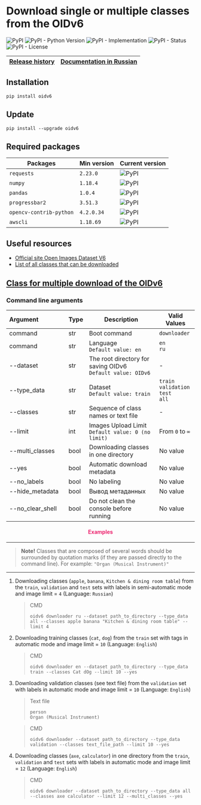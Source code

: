 # Download single or multiple classes from the OIDv6

![PyPI](https://img.shields.io/pypi/v/oidv6)
![PyPI - Python Version](https://img.shields.io/pypi/pyversions/oidv6)
![PyPI - Implementation](https://img.shields.io/pypi/implementation/oidv6)
![PyPI - Status](https://img.shields.io/pypi/status/oidv6)
![PyPI - License](https://img.shields.io/pypi/l/oidv6)

| [Release history](https://github.com/DmitryRyumin/OIDv6/blob/master/NOTES.md) | [Documentation in Russian](https://github.com/DmitryRyumin/OIDv6/blob/master/README_RU.md) |
| --- | --- |

## Installation

```shell script
pip install oidv6
```

## Update

```shell script
pip install --upgrade oidv6
```

## Required packages

| Packages | Min version | Current version |
| -------- | ----------- | --------------- |
`requests` | `2.23.0` | ![PyPI](https://img.shields.io/pypi/v/requests) |
`numpy` | `1.18.4` | ![PyPI](https://img.shields.io/pypi/v/numpy) |
`pandas` | `1.0.4` | ![PyPI](https://img.shields.io/pypi/v/pandas) |
`progressbar2` | `3.51.3` | ![PyPI](https://img.shields.io/pypi/v/progressbar2) |
`opencv-contrib-python` | `4.2.0.34` | ![PyPI](https://img.shields.io/pypi/v/opencv-contrib-python) |
`awscli` | `1.18.69` | ![PyPI](https://img.shields.io/pypi/v/awscli) |

## Useful resources

- [Official site Open Images Dataset V6](https://storage.googleapis.com/openimages/web/index.html)
- [List of all classes that can be downloaded](https://github.com/DmitryRyumin/OIDv6/blob/master/oidv6/classes.txt)

## [Class for multiple download of the OIDv6](https://github.com/DmitryRyumin/OIDv6/blob/master/oidv6/OIDv6.py)

### Command line arguments

| Argument&nbsp;&nbsp;&nbsp;&nbsp;&nbsp;&nbsp;&nbsp;&nbsp;&nbsp;&nbsp;&nbsp;&nbsp;&nbsp;&nbsp;&nbsp; | Type | Description | Valid Values |
| -------------------------- | ---  | -------- | ------------------- |
| command | str | Boot command | `downloader` |
| command | str | Language<br>`Default value: en` | `en`<br>`ru` |
| --dataset | str | The root directory for saving OIDv6<br>`Default value: OIDv6` | - |
| --type_data | str | Dataset<br>`Default value: train` | `train`<br>`validation`<br>`test`<br>`all` |
| --classes | str | Sequence of class names or text file | - |
| --limit | int | Images Upload Limit<br>`Default value: 0 (no limit)` | From `0` to `∞` |
| --multi_classes | bool | Downloading classes in one directory | No value |
| --yes | bool | Automatic download metadata | No value |
| --no_labels | bool | No labeling | No value |
| --hide_metadata | bool | Вывод метаданных | No value |
| --no_clear_shell | bool | Do not clean the console before running | No value |

<h4 align="center"><span style="color:#EC256F;">Examples</span></h4>

---

>  **Note!** Classes that are composed of several words should be surrounded by quotation marks (if they are passed directly to the command line). For example: `"Organ (Musical Instrument)"`

---

1. Downloading classes (`apple`, `banana`, `Kitchen & dining room table`) from the `train`, `validation` and `test` sets with labels in semi-automatic mode and image limit = `4` (Language: `Russian`)

    > CMD
    >
    > ```shell script
    > oidv6 downloader ru --dataset path_to_directory --type_data all --classes apple banana "Kitchen & dining room table" --limit 4
    > ```

2. Downloading training classes (`cat`, `dog`) from the `train` set with tags in automatic mode and image limit = `10` (Language: `English`)

    > CMD
    >
    > ```shell script
    > oidv6 downloader en --dataset path_to_directory --type_data train --classes Cat dOg --limit 10 --yes
    > ```

3. Downloading validation classes (see text file) from the `validation` set with labels in automatic mode and image limit = `10` (Language: `English`)

    > Text file
    >
    > ```text
    > person
    > Organ (Musical Instrument)
    > ```

    > CMD
    >
    > ```shell script
    > oidv6 downloader --dataset path_to_directory --type_data validation --classes text_file_path --limit 10 --yes
    > ```

4. Downloading classes (`axe`, `calculator`) in one directory from the `train`, `validation` and `test` sets with labels in automatic mode and image limit = `12` (Language: `English`)

    > CMD
    >
    > ```shell script
    > oidv6 downloader --dataset path_to_directory --type_data all --classes axe calculator --limit 12 --multi_classes --yes
    > ```